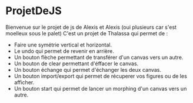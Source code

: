 # ProjetDeJS
Bienvenue sur le projet de js de Alexis et Alexis (oui plusieurs car s'est moelleux sous le palet)
C'est un projet de Thalassa qui permet de :
 - Faire une symétrie vertical et horizontal.
 - Le undo qui permet de revenir en arrière.
 - Un bouton flèche permettant de transférer d'un canvas vers un autre.
 - Un bouton de clear permettant d'éffacer le canvas.
 - Un bouton échange qui permet d'échanger les deux canvas.
 - Un bouton import/export qui permet de récuperer vos figures ou de les afficher.
 - Un bouton start qui permet de lancer un morphing d'un canvas vers un autre.
